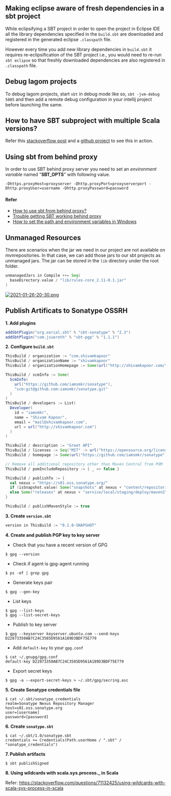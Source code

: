 ## Making eclipse aware of fresh dependencies in a sbt project
While eclipsifying a SBT project in order to open the project in Eclipse IDE all the library dependencies specified in the `build.sbt` are downloaded and registered in the generated eclipse `.classpath` file.

However every time you add new library dependencies in `build.sbt` it requires re-eclipsification of the SBT project i.e., you would need to re-run `sbt eclipse` so that freshly downloaded dependencies are also registered in `.classpath` file.

## Debug lagom projects
To debug lagom projects, start `sbt` in debug mode like so, `sbt -jvm-debug 5005` and then add a remote debug configuration in your intellij project before launching the same.

## How to have SBT subproject with multiple Scala versions?
Refer this [stackoverflow post](https://stackoverflow.com/questions/27929272/how-to-have-sbt-subproject-with-multiple-scala-versions) and a [github project](https://github.com/iamsmkr/prime-grpc-scala-akka) to see this in action.

## Using sbt from behind proxy
In order to use SBT behind proxy server you need to set an *environment variable* named "**SBT_OPTS**" with following value.

``` 
-Dhttps.proxyHost=proxyserver -Dhttp.proxyPort=proxyserverport -Dhttp.proxyUser=username -Dhttp.proxyPassword=password
```

#### Refer
- [How to use sbt from behind proxy?](http://stackoverflow.com/questions/13803459/how-to-use-sbt-from-behind-proxy)
- [Trouble getting SBT working behind proxy](https://www.reddit.com/r/scala/comments/4phuxw/trouble_getting_sbt_working_behind_proxy/)
- [How to set the path and environment variables in Windows](http://www.computerhope.com/issues/ch000549.htm)

## Unmanaged Resources
There are scenarios when the jar we need in our project are not available on mvnrepositories. In that case, we can add those jars to our sbt projects as unmanaged jars. The jar can be stored in the `lib` directory under the root folder. 
```scala
unmanagedJars in Compile ++= Seq(
  baseDirectory.value / "lib/rules-core_2.11-0.1.jar"
)
```

[![2021-01-26-20-30.png](https://i.postimg.cc/jjYCCt6j/2021-01-26-20-30.png)](https://postimg.cc/sMK3NFNF)

## Publish Artificats to Sonatype OSSRH
**1. Add plugins**
```scala
addSbtPlugin("org.xerial.sbt" % "sbt-sonatype" % "2.3")
addSbtPlugin("com.jsuereth" % "sbt-pgp" % "1.1.1")
```

**2. Configure `build.sbt`**
```scala
ThisBuild / organization := "com.shivamkapoor"
ThisBuild / organizationName := "shivamkapoor"
ThisBuild / organizationHomepage := Some(url("http://shivamkapoor.com/"))

ThisBuild / scmInfo := Some(
  ScmInfo(
    url("https://github.com/iamsmkr/sonatype"),
    "scm:git@github.com:iamsmkr/sonatype.git"
  )
)
ThisBuild / developers := List(
  Developer(
    id = "iamsmkr",
    name = "Shivam Kapoor",
    email = "mail@shivamkapoor.com",
    url = url("http://shivamkapoor.com")
  )
)

ThisBuild / description := "Greet API"
ThisBuild / licenses := Seq("MIT" -> url("https://opensource.org/licenses/MIT"))
ThisBuild / homepage := Some(url("https://github.com/iamsmkr/sonatype"))

// Remove all additional repository other than Maven Central from POM
ThisBuild / pomIncludeRepository := { _ => false }

ThisBuild / publishTo := {
  val nexus = "https://s01.oss.sonatype.org/"
  if (isSnapshot.value) Some("snapshots" at nexus + "content/repositories/snapshots")
  else Some("releases" at nexus + "service/local/staging/deploy/maven2")
}

ThisBuild / publishMavenStyle := true
```

**3. Create `version.sbt`**
```scala
version in ThisBuild := "0.1.0-SNAPSHOT"
```

**4. Create and publish PGP key to key server**
- Check that you have a recent version of GPG 
```
$ gpg --version
```

- Check if agent is gpg-agent running
```
$ ps -ef | grep gpg 
```

- Generate keys pair
```
$ gpg --gen-key
```

- List keys
```
$ gpg --list-keys
$ gpg --list-secret-keys
```

- Publish to key server
```
$ gpg --keyserver keyserver.ubuntu.com --send-keys D22873350AB7C24C3585D9561A189D3BDF75E779
```

- Add `default-key` to your `gpg.conf`
```
$ cat ~/.gnupg/gpg.conf
default-key D22873350AB7C24C3585D9561A189D3BDF75E779
```

- Export secret keys 
```
$ gpg -a --export-secret-keys > ~/.sbt/gpg/secring.asc
```

**5. Create Sonatype credentials file**
```
$ cat ~/.sbt/sonatype_credentials 
realm=Sonatype Nexus Repository Manager
host=s01.oss.sonatype.org
user=[username]
password=[password]
```

**6. Create `sonatype.sbt`**
```
$ cat ~/.sbt/1.0/sonatype.sbt
credentials += Credentials(Path.userHome / ".sbt" / "sonatype_credentials")
```

**7. Publish artifacts**
```
$ sbt publishSigned
```

**8. Using wildcards with scala.sys.process._ in Scala**

Refer: https://stackoverflow.com/questions/71132425/using-wildcards-with-scala-sys-process-in-scala
